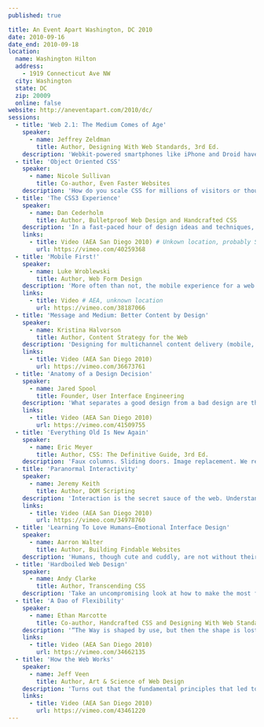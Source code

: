 ```yaml
---
published: true

title: An Event Apart Washington, DC 2010
date: 2010-09-16
date_end: 2010-09-18
location:
  name: Washington Hilton
  address:
    - 1919 Connecticut Ave NW
  city: Washington
  state: DC
  zip: 20009
  online: false
website: http://aneventapart.com/2010/dc/
sessions:
  - title: 'Web 2.1: The Medium Comes of Age'
    speaker:
      - name: Jeffrey Zeldman
        title: Author, Designing With Web Standards, 3rd Ed.
    description: 'Webkit-powered smartphones like iPhone and Droid have come along at precisely the moment when HTML5, CSS3, and web fonts are ready for action; when standards-based web development is no longer relegated to the fringe; and when web designers, no longer content to merely decorate screens, are crafting provocative, multi-platform experiences powered by research, strategy, and years of social media know-how. Zeldman kicks off AEA by studying the thinking and inventions that led to the web, and showing why we stand at the dawn of a newer, more mature, more ubiquitous web, powered by standards.'
  - title: 'Object Oriented CSS'
    speaker:
      - name: Nicole Sullivan
        title: Co-author, Even Faster Websites
    description: 'How do you scale CSS for millions of visitors or thousands of pages? What happens to the size of your CSS file as more pages and modules are added? The answer, for most sites, is that it grows out of control and becomes an unmaintainable tangle of spaghetti code. Object Oriented CSS allows you to write fast, maintainable, standards-based front-end code. It adds much needed predictability to CSS so that even beginners can create beautiful websites. OOCSS is not a framework or a tool (though in this session Nicole will demo both); it is a better, saner way to write and maintain style sheets.'
  - title: 'The CSS3 Experience'
    speaker:
      - name: Dan Cederholm
        title: Author, Bulletproof Web Design and Handcrafted CSS
    description: 'In a fast-paced hour of design ideas and techniques, learn how advanced CSS and CSS3 can add richness to your site’s experience layer, and discover the role CSS3 can play in enhancing interactivity.'
    links:
      - title: Video (AEA San Diego 2010) # Unkown location, probably San Diego
        url: https://vimeo.com/40259368
  - title: 'Mobile First!'
    speaker:
      - name: Luke Wroblewski
        title: Author, Web Form Design
    description: 'More often than not, the mobile experience for a web application or site is designed and built after the PC version is complete. Learn the three reasons web applications should be designed for mobile first instead: mobile is exploding; mobile forces you to focus; and mobile extends your capabilities.'
    links:
      - title: Video # AEA, unknown location
        url: https://vimeo.com/38187066
  - title: 'Message and Medium: Better Content by Design'
    speaker:
      - name: Kristina Halvorson
        title: Author, Content Strategy for the Web
    description: 'Designing for multichannel content delivery (mobile, anyone?) means an entirely new set of considerations and challenges for web professionals everywhere. Unfortunately for content creators, it’s nearly impossible to predict whether their writing will maintain impact and readability across each and every platform. But forget about the medium for a minute; it’s the message that matters most. We’ll learn how to identify your key business messages, how they inform your content strategy, and how they impact multi-channel content development and design.'
    links:
      - title: Video (AEA San Diego 2010)
        url: https://vimeo.com/36673761
  - title: 'Anatomy of a Design Decision'
    speaker:
      - name: Jared Spool
        title: Founder, User Interface Engineering
    description: 'What separates a good design from a bad design are the decisions that the designer made. Jared will explore the five styles of design decisions, showing you when gut instinct produces the right results and when designers need to look to more user-focused research.'
    links:
      - title: Video (AEA San Diego 2010)
        url: https://vimeo.com/41509755
  - title: 'Everything Old Is New Again'
    speaker:
      - name: Eric Meyer
        title: Author, CSS: The Definitive Guide, 3rd Ed.
    description: 'Faux columns. Sliding doors. Image replacement. We rely on these techniques on a near-daily basis, but how will they be affected by the expanding vocabulary of CSS3? Will they be reworked, slimmed down, or abandoned altogether? An Event Apart cofounder and CSS mastermind Eric Meyer pulls some old standbys out of the toolbox and applies the capabilites of CSS3 to see how they can be made leaner, meaner, and more powerful.'
  - title: 'Paranormal Interactivity'
    speaker:
      - name: Jeremy Keith
        title: Author, DOM Scripting
    description: 'Interaction is the secret sauce of the web. Understanding interaction is key to understanding the web as its own medium—it’s not print, it’s not television, and it’s certainly not the desktop. Find out how to wield HTML, CSS, and JavaScript to craft experiences that are native to the web.'
    links:
      - title: Video (AEA San Diego 2010)
        url: https://vimeo.com/34978760
  - title: 'Learning To Love Humans—Emotional Interface Design'
    speaker:
      - name: Aarron Walter
        title: Author, Building Findable Websites
    description: 'Humans, though cute and cuddly, are not without their flaws, which makes it a challenge to design for them. By understanding how the wet, mushy processor works in these hairy little devils, you can design interfaces and web experiences that will have them hopelessly devoted to your brand.	Aarron will introduce you to the emotional usability principle—a design axiom that identifies a strong connection between human emotion and perceived usability. Through real-world examples, you’ll learn practical interface design techniques that will make your sites and applications more engaging to the humans they serve.'
  - title: 'Hardboiled Web Design'
    speaker:
      - name: Andy Clarke
        title: Author, Transcending CSS
    description: 'Take an uncompromising look at how to make the most from modern design tools and browsers, up-to-date techniques and processes. In this practical, design-focused talk, Andy will discuss the “how” as well as the “why,” and challenge your preconceptions to help you make better work for the web. Learn the most modern, forward-moving, and sometimes experimental CSS techniques, and why a forward looking approach to CSS will pay real dividends.'
  - title: 'A Dao of Flexibility'
    speaker:
      - name: Ethan Marcotte
        title: Co-author, Handcrafted CSS and Designing With Web Standards, 3rd Edition
    description: '“The Way is shaped by use, but then the shape is lost.” Our sites are accessed by an increasing array of devices and browsers, and our users deserve a quality experience no matter how large (or small) their display. Are our designs ready? Explore sites that think beyond the desktop and have successfully adapted to their users’ habits. Ethan will also discuss how bring an extra level of craftsmanship to our page layouts, and revisit popular CSS techniques in this ever-changing environment.'
    links:
      - title: Video (AEA San Diego 2010)
        url: https://vimeo.com/34662135
  - title: 'How the Web Works'
    speaker:
      - name: Jeff Veen
        title: Author, Art & Science of Web Design
    description: 'Turns out that the fundamental principles that led to the success of the web will lead you there, too. Drawing on 15 years of web design and development experience, Jeff will take you on a guided tour of what makes things work on this amazing platform we’re all building together. You’ll learn how to stop selling ice, why web browsers work the way they do, and where Rupert Murdoch can put his business model.'
    links:
      - title: Video (AEA San Diego 2010)
        url: https://vimeo.com/43461220
---
```

